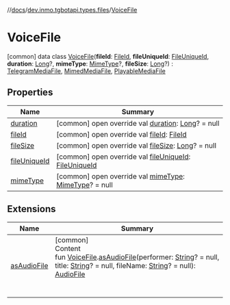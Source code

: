 //[docs](../../../index.md)/[dev.inmo.tgbotapi.types.files](../index.md)/[VoiceFile](index.md)



# VoiceFile  
 [common] data class [VoiceFile](index.md)(**fileId**: [FileId](../../dev.inmo.tgbotapi.requests.abstracts/-file-id/index.md), **fileUniqueId**: [FileUniqueId](../../dev.inmo.tgbotapi.types/index.md#%5Bdev.inmo.tgbotapi.types%2FFileUniqueId%2F%2F%2FPointingToDeclaration%2F%5D%2FClasslikes%2F625018081), **duration**: [Long](https://kotlinlang.org/api/latest/jvm/stdlib/kotlin/-long/index.html)?, **mimeType**: [MimeType](../../dev.inmo.tgbotapi.utils/-mime-type/index.md)?, **fileSize**: [Long](https://kotlinlang.org/api/latest/jvm/stdlib/kotlin/-long/index.html)?) : [TelegramMediaFile](../../dev.inmo.tgbotapi.types.files.abstracts/-telegram-media-file/index.md), [MimedMediaFile](../../dev.inmo.tgbotapi.types.files.abstracts/-mimed-media-file/index.md), [PlayableMediaFile](../../dev.inmo.tgbotapi.types.files.abstracts/-playable-media-file/index.md)   


## Properties  
  
|  Name |  Summary | 
|---|---|
| <a name="dev.inmo.tgbotapi.types.files/VoiceFile/duration/#/PointingToDeclaration/"></a>[duration](duration.md)| <a name="dev.inmo.tgbotapi.types.files/VoiceFile/duration/#/PointingToDeclaration/"></a> [common] open override val [duration](duration.md): [Long](https://kotlinlang.org/api/latest/jvm/stdlib/kotlin/-long/index.html)? = null   <br>|
| <a name="dev.inmo.tgbotapi.types.files/VoiceFile/fileId/#/PointingToDeclaration/"></a>[fileId](file-id.md)| <a name="dev.inmo.tgbotapi.types.files/VoiceFile/fileId/#/PointingToDeclaration/"></a> [common] open override val [fileId](file-id.md): [FileId](../../dev.inmo.tgbotapi.requests.abstracts/-file-id/index.md)   <br>|
| <a name="dev.inmo.tgbotapi.types.files/VoiceFile/fileSize/#/PointingToDeclaration/"></a>[fileSize](file-size.md)| <a name="dev.inmo.tgbotapi.types.files/VoiceFile/fileSize/#/PointingToDeclaration/"></a> [common] open override val [fileSize](file-size.md): [Long](https://kotlinlang.org/api/latest/jvm/stdlib/kotlin/-long/index.html)? = null   <br>|
| <a name="dev.inmo.tgbotapi.types.files/VoiceFile/fileUniqueId/#/PointingToDeclaration/"></a>[fileUniqueId](file-unique-id.md)| <a name="dev.inmo.tgbotapi.types.files/VoiceFile/fileUniqueId/#/PointingToDeclaration/"></a> [common] open override val [fileUniqueId](file-unique-id.md): [FileUniqueId](../../dev.inmo.tgbotapi.types/index.md#%5Bdev.inmo.tgbotapi.types%2FFileUniqueId%2F%2F%2FPointingToDeclaration%2F%5D%2FClasslikes%2F625018081)   <br>|
| <a name="dev.inmo.tgbotapi.types.files/VoiceFile/mimeType/#/PointingToDeclaration/"></a>[mimeType](mime-type.md)| <a name="dev.inmo.tgbotapi.types.files/VoiceFile/mimeType/#/PointingToDeclaration/"></a> [common] open override val [mimeType](mime-type.md): [MimeType](../../dev.inmo.tgbotapi.utils/-mime-type/index.md)? = null   <br>|


## Extensions  
  
|  Name |  Summary | 
|---|---|
| <a name="dev.inmo.tgbotapi.types.files//asAudioFile/dev.inmo.tgbotapi.types.files.VoiceFile#kotlin.String?#kotlin.String?#kotlin.String?/PointingToDeclaration/"></a>[asAudioFile](../as-audio-file.md)| <a name="dev.inmo.tgbotapi.types.files//asAudioFile/dev.inmo.tgbotapi.types.files.VoiceFile#kotlin.String?#kotlin.String?#kotlin.String?/PointingToDeclaration/"></a>[common]  <br>Content  <br>fun [VoiceFile](index.md).[asAudioFile](../as-audio-file.md)(performer: [String](https://kotlinlang.org/api/latest/jvm/stdlib/kotlin/-string/index.html)? = null, title: [String](https://kotlinlang.org/api/latest/jvm/stdlib/kotlin/-string/index.html)? = null, fileName: [String](https://kotlinlang.org/api/latest/jvm/stdlib/kotlin/-string/index.html)? = null): [AudioFile](../-audio-file/index.md)  <br><br><br>|

